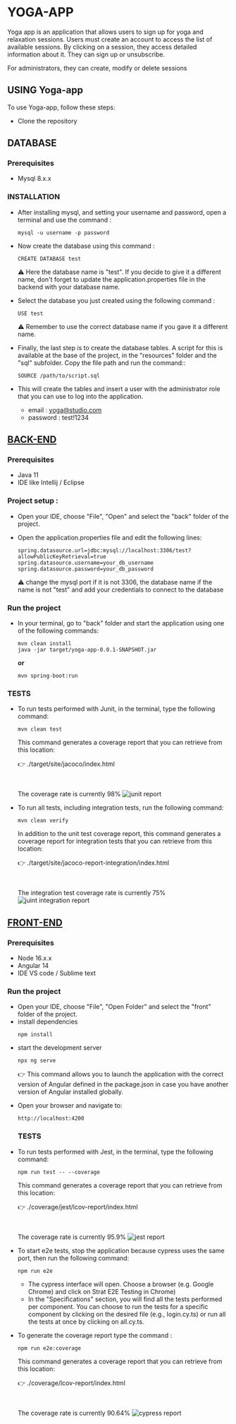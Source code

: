 # YOGA-APP

Yoga app is an application that allows users to sign up for yoga and relaxation sessions. 
Users must create an account to access the list of available sessions. 
By clicking on a session, they access detailed information about it. They can sign up or unsubscribe.

For administrators, they can create, modify or delete sessions

## USING Yoga-app
To use Yoga-app, follow these steps:

* Clone the repository

## DATABASE

### Prerequisites
* Mysql 8.x.x

### INSTALLATION

* After installing mysql, and setting your username and password, open a terminal and use the command :

  ```
  mysql -u username -p password
  ```

* Now create the database using this command :

  ```
  CREATE DATABASE test
  ```
  :warning: Here the database name is "test". If you decide to give it a different name, don't forget to update the application.properties
  file in the backend with your database name.


* Select the database you just created using the following command : 

  ```
  USE test
  ```
  :warning: Remember to use the correct database name if you gave it a different name.


* Finally, the last step is to create the database tables. A script for this is available at the base of the project, in the "resources" folder 
and the "sql" subfolder. Copy the file path and run the command::

  ```
  SOURCE /path/to/script.sql
  ```
* This will create the tables and insert a user with the administrator role that you can use to log into the application.
  * email : yoga@studio.com
  * password : test!1234


## <ins>BACK-END</ins>

### Prerequisites

* Java 11
* IDE like Intellij / Eclipse


### Project setup :


* Open your IDE, choose "File", "Open" and select the "back" folder of the project.


* Open the application.properties file and edit the following lines:
  ```
  spring.datasource.url=jdbc:mysql://localhost:3306/test?allowPublicKeyRetrieval=true
  spring.datasource.username=your_db_username 
  spring.datasource.password=your_db_password 
  ```
  :warning: change the mysql port if it is not 3306, the database name if the name is not "test" and add your credentials to connect to the database

### Run the project

* In your terminal, go to "back" folder and start the application using one of the following commands:
  
  ```
  mvn clean install
  java -jar target/yoga-app-0.0.1-SNAPSHOT.jar
  ```
  **or**
  ```
  mvn spring-boot:run
  ```
  
### TESTS

* To run tests performed with Junit, in the terminal, type the following command:

  ```
  mvn clean test
  ```
  This command generates a coverage report that you can retrieve from this location:

  :point_right: ./target/site/jacoco/index.html

  &nbsp;

  The coverage rate is currently 98%
  ![junit report](./ressources/report/junit.png)


* To run all tests, including integration tests, run the following command:
  ```
  mvn clean verify
  ```
  In addition to the unit test coverage report, this command generates a coverage report for integration tests that you can retrieve from this location:

  :point_right: ./target/site/jacoco-report-integration/index.html

  &nbsp;

  The integration test coverage rate is currently 75%
  ![juint integration report](./ressources/report/junit-integration.png)

## <ins>FRONT-END</ins>

### Prerequisites

* Node 16.x.x
* Angular 14
* IDE VS code / Sublime text

### Run the project
* Open your IDE, choose "File", "Open Folder" and select the "front" folder of the project.
* install dependencies
    ```
    npm install
    ```
* start the development server
    ```
    npx ng serve
    ```
  :point_right: This command allows you to launch the application with the correct version of Angular defined in the package.json 
in case you have another version of Angular installed globally.
- Open your browser and navigate to:
    ```
    http://localhost:4200
    ```
  ### TESTS
* To run tests performed with Jest, in the terminal, type the following command:
  ```
  npm run test -- --coverage
  ```
  This command generates a coverage report that you can retrieve from this location:

  :point_right: ./coverage/jest/lcov-report/index.html
  
  &nbsp;
  
  The coverage rate is currently 95.9%
  ![jest report](./ressources/report/jest.png)


* To start e2e tests, stop the application because cypress uses the same port, then run the following command:
  ```
  npm run e2e
  ```
  * The cypress interface will open. Choose a browser (e.g. Google Chrome) and click on Strat E2E Testing in Chrome)
  * In the "Specifications" section, you will find all the tests performed per component. You can choose to run the tests for a specific component by clicking on the desired file (e.g., login.cy.ts)
  or run all the tests at once by clicking on all.cy.ts.
  

* To generate the coverage report type the command : 
  ```
  npm run e2e:coverage
  ```
  This command generates a coverage report that you can retrieve from this location:

  :point_right: ./coverage/lcov-report/index.html

  &nbsp;

  The coverage rate is currently 90.64%
  ![cypress report](./ressources/report/cypress.png)
